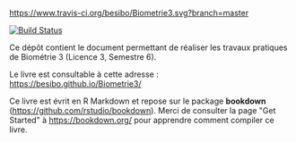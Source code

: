 https://www.travis-ci.org/besibo/Biometrie3.svg?branch=master

[![Build Status](https://travis-ci.org/besibo/Biometrie3.svg?branch=master)](https://travis-ci.org/besibo/Biometrie3)

Ce dépôt contient le document permettant de réaliser les travaux pratiques de Biométrie 3 (Licence 3, Semestre 6).

Le livre est consultable à cette adresse : https://besibo.github.io/Biometrie3/

Ce livre est évrit en R Markdown et repose sur le package **bookdown** (https://github.com/rstudio/bookdown). Merci de consulter la page "Get Started" à https://bookdown.org/ pour apprendre comment compiler ce livre.
